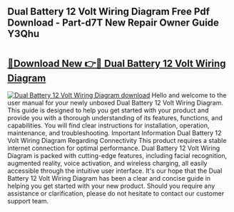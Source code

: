 ## Dual Battery 12 Volt Wiring Diagram Free Pdf Download - Part-d7T New Repair Owner Guide Y3Qhu

# <h2><a href="http://dflwwsd.blite.top/?on=Dual+Battery+12+Volt+Wiring+Diagram">🔗Download New 👉🔴 Dual Battery 12 Volt Wiring Diagram</a></h2>

[![Dual Battery 12 Volt Wiring Diagram download](https://i.imgur.com/lujVjoI.png)](http://dflwwsd.blite.top/?on=Dual+Battery+12+Volt+Wiring+Diagram)
Hello and welcome to the user manual for your newly unboxed Dual Battery 12 Volt Wiring Diagram. This guide is designed to help you get started with your product and provide you with a thorough understanding of its features, functions, and capabilities. You will find clear instructions for installation, operation, maintenance, and troubleshooting. Important Information Dual Battery 12 Volt Wiring Diagram Regarding Connectivity This product requires a stable internet connection for optimal performance. Dual Battery 12 Volt Wiring Diagram is packed with cutting-edge features, including facial recognition, augmented reality, voice activation, and wireless charging, all easily accessible through the intuitive user interface. It's our hope that the Dual Battery 12 Volt Wiring Diagram has been a clear and concise guide in helping you get started with your new product. Should you require any assistance or clarification, please do not hesitate to contact our customer support team.
